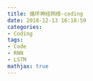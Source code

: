 ```yaml
---
title: 循环神经网络-coding
date: 2018-12-13 16:18:59
categories:
- Coding
tags:
- Code
- RNN
- LSTM
mathjax: true
---
```

